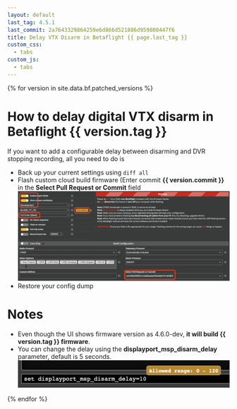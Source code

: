 ```yaml
---
layout: default
last_tag: 4.5.1
last_commit: 2a7643329864259e6d866d521886d959800447f6
title: Delay VTX Disarm in Betaflight {{ page.last_tag }}
custom_css:
  - tabs
custom_js:
  - tabs
---
```

{% for version in site.data.bf.patched_versions %}

# How to delay digital VTX disarm in Betaflight {{ version.tag }}

If you want to add a configurable delay between disarming and DVR stopping recording, all you need to do is
- Back up your current settings using `diff all`
- Flash custom cloud build firmware (Enter commit **{{ version.commit }}** in the **Select Pull Request or Commit** field
    ![Flashing custom firmware](/images/custom_commit.png?raw=true "text")
- Restore your config dump

# Notes
- Even though the UI shows firmware version as 4.6.0-dev, **it will build {{ version.tag }} firmware**.
- You can change the delay using the **displayport_msp_disarm_delay** parameter, default is 5 seconds.
    ![Flashing custom firmware](/images/cli_param.png?raw=true "text")

{% endfor %}
